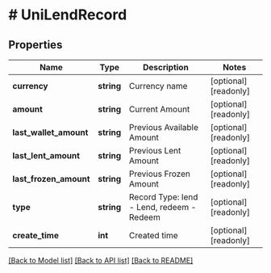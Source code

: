 # # UniLendRecord

## Properties

Name | Type | Description | Notes
------------ | ------------- | ------------- | -------------
**currency** | **string** | Currency name | [optional] [readonly] 
**amount** | **string** | Current Amount | [optional] [readonly] 
**last_wallet_amount** | **string** | Previous Available Amount | [optional] [readonly] 
**last_lent_amount** | **string** | Previous Lent Amount | [optional] [readonly] 
**last_frozen_amount** | **string** | Previous Frozen Amount | [optional] [readonly] 
**type** | **string** | Record Type: lend - Lend, redeem - Redeem | [optional] [readonly] 
**create_time** | **int** | Created time | [optional] [readonly] 

[[Back to Model list]](../../README.md#documentation-for-models) [[Back to API list]](../../README.md#documentation-for-api-endpoints) [[Back to README]](../../README.md)
